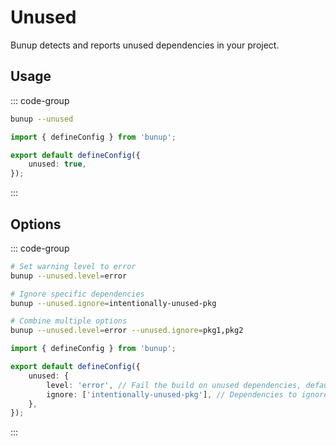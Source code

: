 # Unused

Bunup detects and reports unused dependencies in your project.

## Usage

::: code-group

```sh [CLI]
bunup --unused
```

```ts [bunup.config.ts]
import { defineConfig } from 'bunup';

export default defineConfig({
	unused: true,
});
```

:::

## Options

::: code-group

```sh [CLI]
# Set warning level to error 
bunup --unused.level=error

# Ignore specific dependencies
bunup --unused.ignore=intentionally-unused-pkg

# Combine multiple options
bunup --unused.level=error --unused.ignore=pkg1,pkg2
```

```ts [bunup.config.ts]
import { defineConfig } from 'bunup';

export default defineConfig({
	unused: {
		level: 'error', // Fail the build on unused dependencies, defaults to 'warn'
		ignore: ['intentionally-unused-pkg'], // Dependencies to ignore when checking for unused dependencies
	},
});
```

:::
